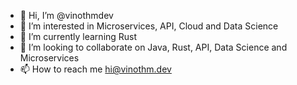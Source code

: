 - 👋 Hi, I’m @vinothmdev
- 👀 I’m interested in Microservices, API, Cloud and Data Science
- 🌱 I’m currently learning Rust
- 💞️ I’m looking to collaborate on Java, Rust, API, Data Science and Microservices
- 📫 How to reach me hi@vinothm.dev

<!---
vinothmdev/vinothmdev is a ✨ special ✨ repository because its `README.md` (this file) appears on your GitHub profile.
You can click the Preview link to take a look at your changes.
--->

